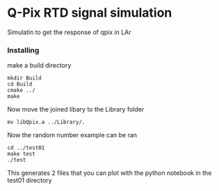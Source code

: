 # Q-Pix RTD signal simulation

Simulatin to get the response of qpix in LAr

### Installing

make a build directory 

```
mkdir Build
cd Build
cmake ../
make 
```

Now move the joined libary to the Library folder

```
mv libQpix.a ../Library/.

```


Now the random number example can be ran
```
cd ../test01
make test
./test
```

This generates 2 files that you can plot with the python notebook in the test01 directory

